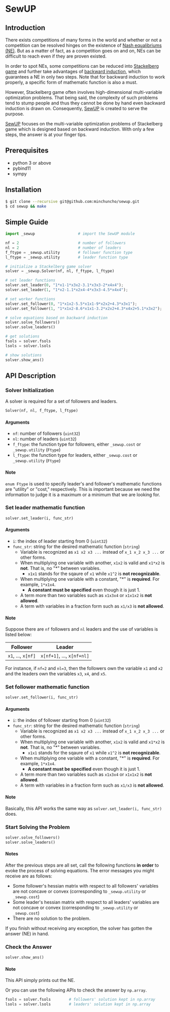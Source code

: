 # SewUP

## Introduction

There exists competitions of many forms in the world and whether or not a competition can be resolved hinges on the existence of [Nash equalibriums (NE)](https://en.wikipedia.org/wiki/Nash_equilibrium). But as a matter of fact, as a competition goes on and on, NEs can be difficult to reach even if they are proven existed.

In order to spot NEs, some competitions can be reduced into [Stackelberg game](https://en.wikipedia.org/wiki/Stackelberg_competition) and further take advantages of [backward induction](https://en.wikipedia.org/wiki/Backward_induction), which guarantees a NE in only two steps.
Note that for backward induction to work properly, a specific form of mathematic function is also a must.

However, Stackelberg game often involves high-dimensional multi-variable optimization problems. That being said, the complexity of such problems tend to stump people and thus they cannot be done by hand even backward induction is drawn on. Consequently, [SewUP](https://github.com/minchuncho/sewup) is created to serve the purpose.

[SewUP](https://github.com/minchuncho/sewup) focuses on the multi-variable optimization problems of Stackelberg game which is designed based on backward induction. With only a few steps, the answer is at your finger tips.

## Prerequisites
+ python 3 or above
+ pybind11
+ sympy

## Installation
```sh
$ git clone --recursive git@github.com:minchuncho/sewup.git
$ cd sewup && make
```

## Simple Guide
```python
import _sewup                   # import the SewUP module

nf = 2                          # number of followers
nl = 2                          # number of leaders
f_ftype = _sewup.utility        # follower function type
l_ftype = _sewup.utility        # leader function type

# initialize a Stackelberg game solver
solver = _sewup.Solver(nf, nl, f_ftype, l_ftype)

# set leader functions
solver.set_leader(0, "1*x1-1*x3x2-3.1*x3x3-2*x4x4");
solver.set_leader(1, "1*x2-1.1*x2x4-4*x3x3-4.5*x4x4");

# set worker functions
solver.set_follower(0, "1*x1x2-5.5*x1x1-9*x2x2+4.3*x3x1");
solver.set_follower(1, "1*x1x2-8.6*x1x1-3.2*x2x2+4.3*x4x2+5.1*x3x2");

# solve equations based on backward induction
solver.solve_followers()
solver.solve_leaders()

# get solutions
fsols = solver.fsols
lsols = solver.lsols

# show solutions
solver.show_ans()
```

## API Description
### Solver Initialization
A solver is required for a set of followers and leaders.
```python
Solver(nf, nl, f_ftype, l_ftype)
```
#### Arguments
- `nf`: number of followers (`uint32`)
- `nl`: number of leaders (`uint32`)
- `f_ftype`: the function type for followers, either `_sewup.cost` or `_sewup.utility` (`Ftype`)
- `l_ftype`: the function type for leaders, either `_sewup.cost` or `_sewup.utility` (`Ftype`)

#### Note
`enum Ftype` is used to specify leader's and follower's mathematic functions are "utility" or "cost," respectively. This is important because we need the information to judge it is a maximum or a minimum that we are looking for.

### Set leader mathematic function
```python
solver.set_leader(i, func_str)
```

#### Arguments
- `i`: the index of leader starting from 0 (`uint32`)
- `func_str`: string for the desired mathematic function (`string`)
  - Variable is recognized as `x1 x2 x3 ...` instead of `x_1 x_2 x_3 ...` or other forms.
  - When multiplying one variable with another, `x1x2` is valid and `x1*x2` is **not**. That is, no "\*" between variables.
    - `x1x1` stands for the sqaure of `x1` while `x1^2` is **not recognizable**.
  - When multiplying one variable with a constant, "\*" is **required**. For example, `1*x1x4`.
    - **A constant must be specified** even though it is just 1.
  - A term more than two variables such as `x1x3x4` or `x1x1x2` is **not allowed**.
  - A term with variables in a fraction form such as `x1/x3` is **not allowed**.

#### Note
Suppose there are `nf` followers and `nl` leaders and the use of variables is listed below:

| Follower | Leader |
| --- | --- |
| `x1`, ..., `x[nf]` | `x[nf+1]`, ..., `x[nf+nl]`  |

For instance, if `nf=2` and `nl=3`, then the followers own the variable `x1` and `x2` and the leaders own the variables `x3`, `x4`, and `x5`.

### Set follower mathematic function
```python
solver.set_follower(i, func_str)
```

#### Arguments
- `i`: the index of follower starting from 0 (`uint32`)
- `func_str`: string for the desired mathematic function (`string`)
  - Variable is recognized as `x1 x2 x3 ...` instead of `x_1 x_2 x_3 ...` or other forms.
  - When multiplying one variable with another, `x1x2` is valid and `x1*x2` is **not**. That is, no "\*" between variables.
    - `x1x1` stands for the sqaure of `x1` while `x1^2` is **not recognizable**.
  - When multiplying one variable with a constant, "\*" is **required**. For example, `1*x1x4`.
    - **A constant must be specified** even though it is just 1.
  - A term more than two variables such as `x1x3x4` or `x1x1x2` is **not allowed**.
  - A term with variables in a fraction form such as `x1/x3` is **not allowed**.

#### Note
Basically, this API works the same way as `solver.set_leader(i, func_str)` does.

### Start Solving the Problem
```python
solver.solve_followers()
solver.solve_leaders()
```

#### Notes
After the previous steps are all set, call the following functions **in order** to evoke the process of solving equations.
The error messages you might receive are as follows:
- Some follower's hessian matrix with respect to all followers' variables are not concave or convex (corresponding to `_sewup.utility` or `_sewup.cost`)
- Some leader's hessian matrix with respect to all leaders' variables are not concave or convex (corresponding to `_sewup.utility` or `_sewup.cost`)
- There are no solution to the problem.

If you finish without receiving any exception, the solver has gotten the answer (NE) in hand.

### Check the Answer
```python
solver.show_ans()
```

#### Note
This API simply prints out the NE.

Or you can use the following APIs to check the answer by `np.array`.
```python
fsols = solver.fsols        # followers' solution kept in np.array
lsols = solver.lsols        # leaders' solution kept in np.array
```
